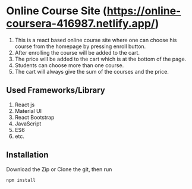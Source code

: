 # Online Course Site (https://online-coursera-416987.netlify.app/) #

1. This is a react based online course site where one can choose his course from the homepage by pressing enroll button.
2. After enrolling the course will be added to the cart.
3. The price will be added to the cart which is at the bottom of the page.
4. Students can choose more than one course.
5. The cart will always give the sum of the courses and the price.


## Used Frameworks/Library


1. React js
2. Material UI
3. React Bootstrap
4. JavaScript
5. ES6
6. etc.


## Installation
Download the Zip or Clone the git, then run

`npm install`
